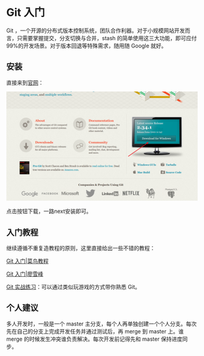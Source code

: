 # Git 入门

Git ，一个开源的分布式版本控制系统，团队合作利器。对于小规模网站开发而言，只需要掌握提交，分支切换与合并，stash 的简单使用这三大功能，即可应付99%的开发场景。对于版本回退等特殊需求，随用随 Google 就好。

## 安装

直接来到[官网](https://git-scm.com/)：

![](https://raw.githubusercontent.com/zhtjtcz/MyImg/master/img/202201172043099.png)

点击按钮下载，一路next安装即可。

## 入门教程

继续遵循不重复造教程的原则，这里直接给出一些不错的教程：

[Git 入门|菜鸟教程](https://www.runoob.com/git/git-tutorial.html)

[Git 入门|廖雪峰](https://www.bookstack.cn/read/liaoxuefeng-git-2020/bea9104a1d1bccc3.md)

[Git 实战练习](https://learngitbranching.js.org/?locale=zh_CN)：可以通过类似玩游戏的方式带你熟悉 Git。

## 个人建议

多人开发时，一般是一个 master 主分支，每个人再单独创建一个个人分支。每次先在自己的分支上完成开发任务并通过测试后，再 merge 到 master 上。谁 merge 的时候发生冲突谁负责解决。每次开发前记得先和 master 保持进度同步。
